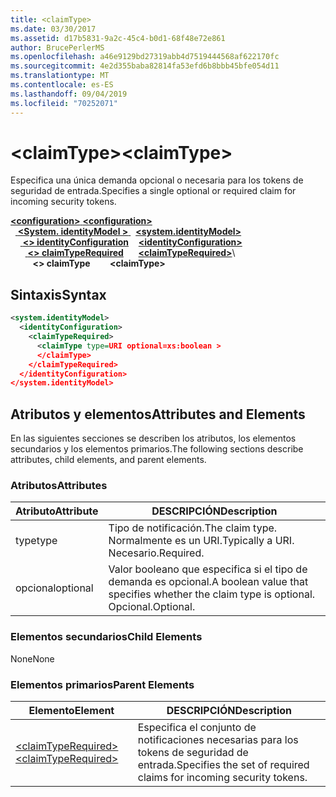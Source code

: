 ```yaml
---
title: <claimType>
ms.date: 03/30/2017
ms.assetid: d17b5831-9a2c-45c4-b0d1-68f48e72e861
author: BrucePerlerMS
ms.openlocfilehash: a46e9129bd27319abb4d7519444568af622170fc
ms.sourcegitcommit: 4e2d355baba82814fa53efd6b8bbb45bfe054d11
ms.translationtype: MT
ms.contentlocale: es-ES
ms.lasthandoff: 09/04/2019
ms.locfileid: "70252071"
---
```

# <a name="claimtype"></a><span data-ttu-id="69af1-101">\<claimType></span><span class="sxs-lookup"><span data-stu-id="69af1-101">\<claimType></span></span>
<span data-ttu-id="69af1-102">Especifica una única demanda opcional o necesaria para los tokens de seguridad de entrada.</span><span class="sxs-lookup"><span data-stu-id="69af1-102">Specifies a single optional or required claim for incoming security tokens.</span></span>  
  
<span data-ttu-id="69af1-103">[ **\<configuration>** ](../configuration-element.md)</span><span class="sxs-lookup"><span data-stu-id="69af1-103">[**\<configuration>**](../configuration-element.md)</span></span>\
<span data-ttu-id="69af1-104">&nbsp;&nbsp;[ **\<System. identityModel >** ](system-identitymodel.md)</span><span class="sxs-lookup"><span data-stu-id="69af1-104">&nbsp;&nbsp;[**\<system.identityModel>**](system-identitymodel.md)</span></span>\
<span data-ttu-id="69af1-105">&nbsp;&nbsp;&nbsp;&nbsp;[ **\<> identityConfiguration**](identityconfiguration.md)</span><span class="sxs-lookup"><span data-stu-id="69af1-105">&nbsp;&nbsp;&nbsp;&nbsp;[**\<identityConfiguration>**](identityconfiguration.md)</span></span>\
<span data-ttu-id="69af1-106">&nbsp;&nbsp;&nbsp;&nbsp;&nbsp;&nbsp;[ **\<> claimTypeRequired**](claimtyperequired.md)</span><span class="sxs-lookup"><span data-stu-id="69af1-106">&nbsp;&nbsp;&nbsp;&nbsp;&nbsp;&nbsp;[**\<claimTypeRequired>**](claimtyperequired.md)</span></span>\  
<span data-ttu-id="69af1-107">&nbsp;&nbsp;&nbsp;&nbsp;&nbsp;&nbsp;&nbsp;&nbsp; **\<> claimType**</span><span class="sxs-lookup"><span data-stu-id="69af1-107">&nbsp;&nbsp;&nbsp;&nbsp;&nbsp;&nbsp;&nbsp;&nbsp;**\<claimType>**</span></span>  
  
## <a name="syntax"></a><span data-ttu-id="69af1-108">Sintaxis</span><span class="sxs-lookup"><span data-stu-id="69af1-108">Syntax</span></span>  
  
```xml  
<system.identityModel>  
  <identityConfiguration>  
    <claimTypeRequired>  
      <claimType type=URI optional=xs:boolean >  
      </claimType>  
    </claimTypeRequired>  
  </identityConfiguration>  
</system.identityModel>  
```  
  
## <a name="attributes-and-elements"></a><span data-ttu-id="69af1-109">Atributos y elementos</span><span class="sxs-lookup"><span data-stu-id="69af1-109">Attributes and Elements</span></span>  
 <span data-ttu-id="69af1-110">En las siguientes secciones se describen los atributos, los elementos secundarios y los elementos primarios.</span><span class="sxs-lookup"><span data-stu-id="69af1-110">The following sections describe attributes, child elements, and parent elements.</span></span>  
  
### <a name="attributes"></a><span data-ttu-id="69af1-111">Atributos</span><span class="sxs-lookup"><span data-stu-id="69af1-111">Attributes</span></span>  
  
|<span data-ttu-id="69af1-112">Atributo</span><span class="sxs-lookup"><span data-stu-id="69af1-112">Attribute</span></span>|<span data-ttu-id="69af1-113">DESCRIPCIÓN</span><span class="sxs-lookup"><span data-stu-id="69af1-113">Description</span></span>|  
|---------------|-----------------|  
|<span data-ttu-id="69af1-114">type</span><span class="sxs-lookup"><span data-stu-id="69af1-114">type</span></span>|<span data-ttu-id="69af1-115">Tipo de notificación.</span><span class="sxs-lookup"><span data-stu-id="69af1-115">The claim type.</span></span> <span data-ttu-id="69af1-116">Normalmente es un URI.</span><span class="sxs-lookup"><span data-stu-id="69af1-116">Typically a URI.</span></span> <span data-ttu-id="69af1-117">Necesario.</span><span class="sxs-lookup"><span data-stu-id="69af1-117">Required.</span></span>|  
|<span data-ttu-id="69af1-118">opcional</span><span class="sxs-lookup"><span data-stu-id="69af1-118">optional</span></span>|<span data-ttu-id="69af1-119">Valor booleano que especifica si el tipo de demanda es opcional.</span><span class="sxs-lookup"><span data-stu-id="69af1-119">A boolean value that specifies whether the claim type is optional.</span></span> <span data-ttu-id="69af1-120">Opcional.</span><span class="sxs-lookup"><span data-stu-id="69af1-120">Optional.</span></span>|  
  
### <a name="child-elements"></a><span data-ttu-id="69af1-121">Elementos secundarios</span><span class="sxs-lookup"><span data-stu-id="69af1-121">Child Elements</span></span>  
 <span data-ttu-id="69af1-122">None</span><span class="sxs-lookup"><span data-stu-id="69af1-122">None</span></span>  
  
### <a name="parent-elements"></a><span data-ttu-id="69af1-123">Elementos primarios</span><span class="sxs-lookup"><span data-stu-id="69af1-123">Parent Elements</span></span>  
  
|<span data-ttu-id="69af1-124">Elemento</span><span class="sxs-lookup"><span data-stu-id="69af1-124">Element</span></span>|<span data-ttu-id="69af1-125">DESCRIPCIÓN</span><span class="sxs-lookup"><span data-stu-id="69af1-125">Description</span></span>|  
|-------------|-----------------|  
|[<span data-ttu-id="69af1-126">\<claimTypeRequired></span><span class="sxs-lookup"><span data-stu-id="69af1-126">\<claimTypeRequired></span></span>](claimtyperequired.md)|<span data-ttu-id="69af1-127">Especifica el conjunto de notificaciones necesarias para los tokens de seguridad de entrada.</span><span class="sxs-lookup"><span data-stu-id="69af1-127">Specifies the set of required claims for incoming security tokens.</span></span>|
